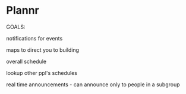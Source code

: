 # Plannr

GOALS:

notifications for events

maps to direct you to building

overall schedule

lookup other ppl's schedules

real time announcements - can announce only to people in a subgroup

